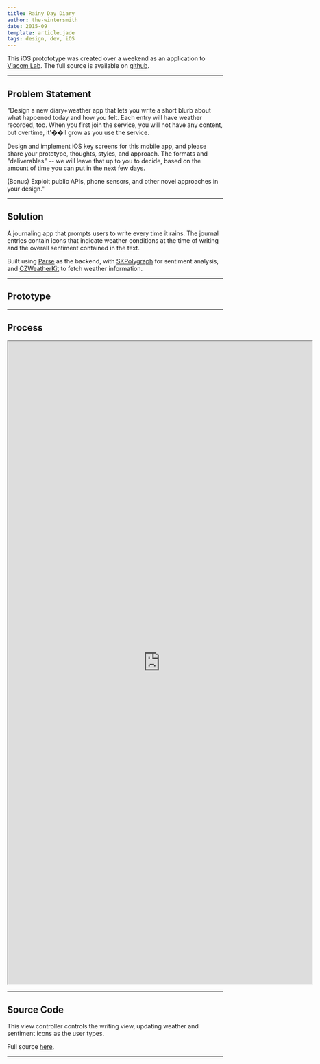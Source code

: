 ```yaml
---
title: Rainy Day Diary
author: the-wintersmith
date: 2015-09
template: article.jade
tags: design, dev, iOS
---
```


This iOS protototype was created over a weekend as an application to [Viacom Lab](http://www.viacomlab.com).  The full source is available on [github](https://github.com/harquail/viacom-weather-diary).

---

## Problem Statement

"Design a new diary+weather app that lets you write a short blurb about what happened today and how you felt. Each entry will have weather recorded, too. When you first join the service, you will not have any content, but overtime, it'��ll grow as you use the service.

Design and implement iOS key screens for this mobile app, and please share your prototype, thoughts, styles, and approach. The formats and "deliverables" -- we will leave that up to you to decide, based on the amount of time you can put in the next few days.

(Bonus) Exploit public APIs, phone sensors, and other novel approaches in your design."

---
## Solution

A journaling app that prompts users to write every time it rains. The journal entries contain icons that indicate weather conditions at the time of writing and the overall sentiment contained in the text.

Built using [Parse](https://parse.com/) as the backend, with [SKPolygraph](https://github.com/SandorUK/SKPolygraph) for sentiment analysis, and [CZWeatherKit](https://github.com/comyarzaheri/CZWeatherKit) to fetch weather information.

---
## Prototype

<div class="youtube" id="rnf8SOBpKSo"></div>


---

## Process

<iframe src="https://docs.google.com/document/d/1R4WE40586ynr41iTVG7p6yBNsqi1Ps8kk2ycUj7HQiQ/pub?embedded=true" width="710" height="1500"></iframe>

---

## Source Code

This view controller controls the writing view, updating weather and sentiment icons as the user types.  

<script src="http://gist-it.sudarmuthu.com/github/harquail/viacom-weather-diary/blob/master/ParseStarterProject/WritingViewController.swift?footer=0"></script>


Full source [here](https://github.com/harquail/viacom-weather-diary).

---



